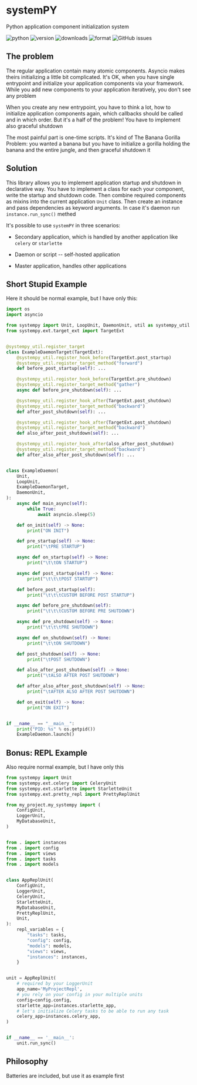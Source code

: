 # systemPY

Python application component initialization system

![python](https://img.shields.io/pypi/pyversions/systemPY)
![version](https://img.shields.io/pypi/v/systemPY)
![downloads](https://img.shields.io/pypi/dm/systemPY)
![format](https://img.shields.io/pypi/format/systemPY)
![GitHub issues](https://img.shields.io/github/issues/kai3341/systemPY)

## The problem

The regular application contain many atomic components. Asyncio makes theirs
initializing a little bit complicated. It's OK, when you have single entrypoint
and initialize your application components via your framework. While you add
new components to your application iteratively, you don't see any problem

When you create any new entrypoint, you have to think a lot, how to initialize
application components again, which callbacks should be called and in which
order. But it's a half of the problem! You have to implement also graceful
shutdown

The most painful part is one-time scripts. It's kind of The Banana Gorilla
Problem: you wanted a banana but you have to initialize a gorilla holding the
banana and the entire jungle, and then graceful shutdown it

## Solution

This library allows you to implement application startup and shutdown in
declarative way. You have to implement a class for each your component,
write the startup and shutdown code. Then combine required components as mixins
into the current application `Unit` class. Then create an instance and pass
dependencies as keyword arguments. In case it's daemon run `instance.run_sync()`
methed

It's possible to use `systemPY` in three scenarios:

* Secondary application, which is handled by another application like
`celery` or `starlette`

* Daemon or script -- self-hosted application

* Master application, handles other applications


## Short Stupid Example

Here it should be normal example, but I have only this:

```python
import os
import asyncio

from systempy import Unit, LoopUnit, DaemonUnit, util as systempy_util
from systempy.ext.target_ext import TargetExt


@systempy_util.register_target
class ExampleDaemonTarget(TargetExt):
    @systempy_util.register_hook_before(TargetExt.post_startup)
    @systempy_util.register_target_method("forward")
    def before_post_startup(self): ...

    @systempy_util.register_hook_before(TargetExt.pre_shutdown)
    @systempy_util.register_target_method("gather")
    async def before_pre_shutdown(self): ...

    @systempy_util.register_hook_after(TargetExt.post_shutdown)
    @systempy_util.register_target_method("backward")
    def after_post_shutdown(self): ...

    @systempy_util.register_hook_after(TargetExt.post_shutdown)
    @systempy_util.register_target_method("backward")
    def also_after_post_shutdown(self): ...

    @systempy_util.register_hook_after(also_after_post_shutdown)
    @systempy_util.register_target_method("backward")
    def after_also_after_post_shutdown(self): ...


class ExampleDaemon(
    Unit,
    LoopUnit,
    ExampleDaemonTarget,
    DaemonUnit,
):
    async def main_async(self):
        while True:
            await asyncio.sleep(5)

    def on_init(self) -> None:
        print("ON INIT")

    def pre_startup(self) -> None:
        print("\tPRE STARTUP")

    async def on_startup(self) -> None:
        print("\t\tON STARTUP")

    async def post_startup(self) -> None:
        print("\t\t\tPOST STARTUP")

    def before_post_startup(self):
        print("\t\t\tCUSTOM BEFORE POST STARTUP")

    async def before_pre_shutdown(self):
        print("\t\t\tCUSTOM BEFORE PRE SHUTDOWN")

    async def pre_shutdown(self) -> None:
        print("\t\t\tPRE SHUTDOWN")

    async def on_shutdown(self) -> None:
        print("\t\tON SHUTDOWN")

    def post_shutdown(self) -> None:
        print("\tPOST SHUTDOWN")

    def also_after_post_shutdown(self) -> None:
        print("\tALSO AFTER POST SHUTDOWN")

    def after_also_after_post_shutdown(self) -> None:
        print("\tAFTER ALSO AFTER POST SHUTDOWN")

    def on_exit(self) -> None:
        print("ON EXIT")


if __name__ == "__main__":
    print("PID: %s" % os.getpid())
    ExampleDaemon.launch()
```

## Bonus: REPL Example

Also require normal example, but I have only this

```python
from systempy import Unit
from systempy.ext.celery import CeleryUnit
from systempy.ext.starlette import StarletteUnit
from systempy.ext.pretty_repl import PrettyReplUnit

from my_project.my_systempy import (
    ConfigUnit,
    LoggerUnit,
    MyDatabaseUnit,
)


from . import instances
from . import config
from . import views
from . import tasks
from . import models


class AppReplUnit(
    ConfigUnit,
    LoggerUnit,
    CeleryUnit,
    StarletteUnit,
    MyDatabaseUnit,
    PrettyReplUnit,
    Unit,
):
    repl_variables = {
        "tasks": tasks,
        "config": config,
        "models": models,
        "views": views,
        "instances": instances,
    }


unit = AppReplUnit(
    # required by your LoggerUnit
    app_name='MyProjectRepl',
    # you rely on your config in your multiple units
    config=config.config,
    starlette_app=instances.starlette_app,
    # let's initialize Celery tasks to be able to run any task
    celery_app=instances.celery_app,
)


if __name__ == '__main__':
    unit.run_sync()
```

## Philosophy

Batteries are included, but use it as example first
